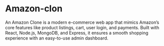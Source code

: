 # Amazon-clon
An Amazon Clone is a modern e-commerce web app that mimics Amazon’s core features like product listings, cart, user login, and payments. Built with React, Node.js, MongoDB, and Express, it ensures a smooth shopping experience with an easy-to-use admin dashboard.
